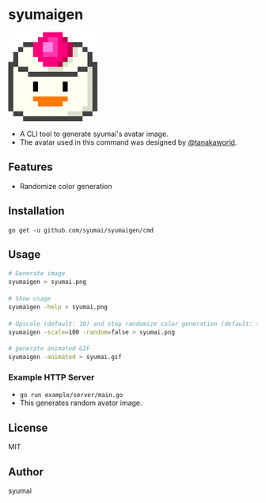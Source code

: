# syumaigen

![syumai.gif](assets/syumai.gif)

* A CLI tool to generate syumai's avatar image.
* The avatar used in this command was designed by [@tanakaworld](https://github.com/tanakaworld).

## Features

* Randomize color generation

## Installation

```console
go get -u github.com/syumai/syumaigen/cmd
```

## Usage

```sh
# Generate image
syumaigen > syumai.png

# Show usage
syumaigen -help > syumai.png

# Upscale (default: 10) and stop randomize color generation (default: true)
syumaigen -scale=100 -random=false > syumai.png

# generate animated GIF
syumaigen -animated > syumai.gif
```

### Example HTTP Server

* `go run example/server/main.go`
* This generates random avator image.

## License

MIT

## Author

syumai
